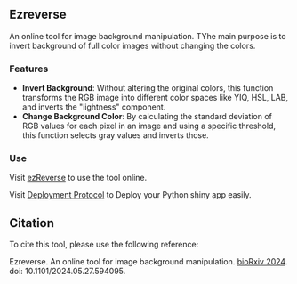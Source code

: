 ## Ezreverse

An online tool for image background manipulation. TYhe main purpose is to invert background of full color images without changing the colors.

### Features

- **Invert Background**: Without altering the original colors, this function transforms the RGB image into different color spaces like YIQ, HSL, LAB, and inverts the "lightness" component.
- **Change Background Color**: By calculating the standard deviation of RGB values for each pixel in an image and using a specific threshold, this function selects gray values and inverts those.

### Use

Visit [ezReverse](https://amsterdamstudygroup.shinyapps.io/ezreverse/) to use the tool online.

Visit [Deployment Protocol](https://github.com/Morwey/ezreverse/blob/main/PythonShinyDeployment.md) to Deploy your Python shiny app easily.

## Citation

To cite this tool, please use the following reference:

Ezreverse. An online tool for image background manipulation. [bioRxiv 2024](https://www.biorxiv.org/content/10.1101/2024.05.27.594095v1). doi: 10.1101/2024.05.27.594095.

